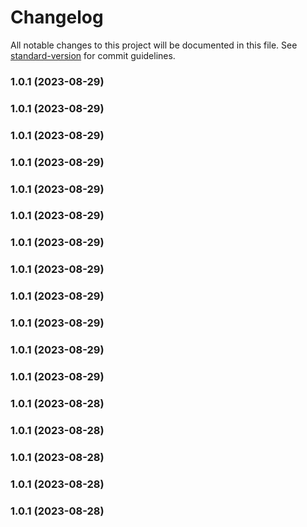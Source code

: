 # Changelog

All notable changes to this project will be documented in this file. See [standard-version](https://github.com/conventional-changelog/standard-version) for commit guidelines.

### 1.0.1 (2023-08-29)

### 1.0.1 (2023-08-29)

### 1.0.1 (2023-08-29)

### 1.0.1 (2023-08-29)

### 1.0.1 (2023-08-29)

### 1.0.1 (2023-08-29)

### 1.0.1 (2023-08-29)

### 1.0.1 (2023-08-29)

### 1.0.1 (2023-08-29)

### 1.0.1 (2023-08-29)

### 1.0.1 (2023-08-29)

### 1.0.1 (2023-08-29)

### 1.0.1 (2023-08-28)

### 1.0.1 (2023-08-28)

### 1.0.1 (2023-08-28)

### 1.0.1 (2023-08-28)

### 1.0.1 (2023-08-28)

